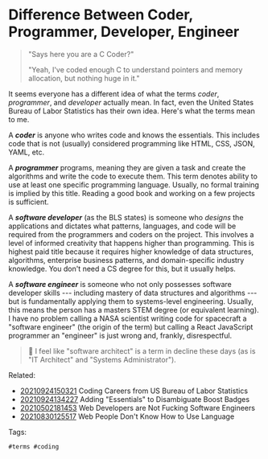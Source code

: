 # Difference Between Coder, Programmer, Developer, Engineer

> "Says here you are a C Coder?"
>
> "Yeah, I've coded enough C to understand pointers and memory
> allocation, but nothing huge in it."

It seems everyone has a different idea of what the terms *coder*,
*programmer*, and *developer* actually mean. In fact, even the United
States Bureau of Labor Statistics has their own idea. Here's what the
terms mean to me.

A ***coder*** is anyone who writes code and knows the essentials. This
includes code that is not (usually) considered programming like HTML,
CSS, JSON, YAML, etc.

A ***programmer*** programs, meaning they are given a task and create
the algorithms and write the code to execute them. This term denotes
ability to use at least one specific programming language. Usually, no
formal training is implied by this title. Reading a good book and
working on a few projects is sufficient.

A ***software developer*** (as the BLS states) is someone who *designs*
the applications and dictates what patterns, languages, and code will be
required from the programmers and coders on the project. This involves
a level of informed creativity that happens higher than programming.
This is highest paid title because it requires higher knowledge of data
structures, algorithms, enterprise business patterns, and
domain-specific industry knowledge. You don't need a CS degree for this,
but it usually helps.

A ***software engineer*** is someone who not only possesses software
developer skills --- including mastery of data structures and algorithms
--- but is fundamentally applying them to systems-level engineering.
Usually, this means the person has a masters STEM degree (or equivalent
learning). I have no problem calling a NASA scientist writing code for
spacecraft a "software engineer" (the origin of the term) but calling
a React JavaScript programmer an "engineer" is just wrong and, frankly,
disrespectful.

> 💬
> I feel like "software architect" is a term in decline these days
> (as is "IT Architect" and "Systems Administrator").

Related:

* [20210924150321](/20210924150321/) Coding Careers from US Bureau of Labor Statistics
* [20210924134227](/20210924134227/) Adding "Essentials" to Disambiguate Boost Badges
* [20210502181453](/20210502181453/) Web Developers are Not Fucking Software Engineers
* [20210830125517](/20210830125517/) Web People Don't Know How to Use Language

Tags:

    #terms #coding
